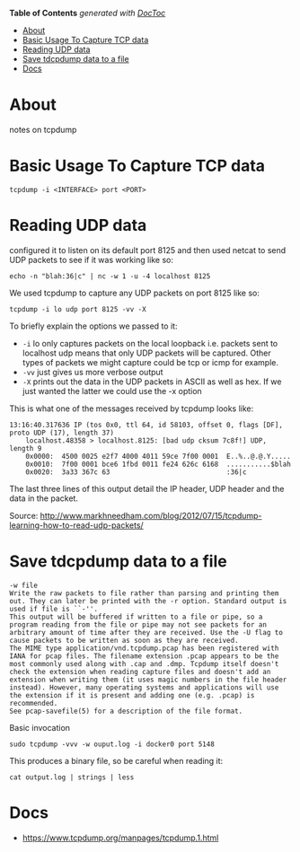 <!-- START doctoc generated TOC please keep comment here to allow auto update -->
<!-- DON'T EDIT THIS SECTION, INSTEAD RE-RUN doctoc TO UPDATE -->
**Table of Contents**  *generated with [DocToc](https://github.com/thlorenz/doctoc)*

- [About](#about)
- [Basic Usage To Capture TCP data](#basic-usage-to-capture-tcp-data)
- [Reading UDP data](#reading-udp-data)
- [Save tdcpdump data to a file](#save-tdcpdump-data-to-a-file)
- [Docs](#docs)

<!-- END doctoc generated TOC please keep comment here to allow auto update -->

# About

notes on tcpdump

# Basic Usage To Capture TCP data

```
tcpdump -i <INTERFACE> port <PORT>
```

# Reading UDP data

configured it to listen on its default port 8125 and then used netcat to send UDP packets to see if it was working like so:

```
echo -n "blah:36|c" | nc -w 1 -u -4 localhost 8125
```

We used tcpdump to capture any UDP packets on port 8125 like so:

```
tcpdump -i lo udp port 8125 -vv -X
```

To briefly explain the options we passed to it:

* `-i` lo only captures packets on the local loopback i.e. packets sent to localhost
udp means that only UDP packets will be captured. Other types of packets we might capture could be tcp or icmp for example.
* `-vv` just gives us more verbose output
* `-X` prints out the data in the UDP packets in ASCII as well as hex. If we just wanted the latter we could use the -x option

This is what one of the messages received by tcpdump looks like:

```
13:16:40.317636 IP (tos 0x0, ttl 64, id 58103, offset 0, flags [DF], proto UDP (17), length 37)
    localhost.48358 > localhost.8125: [bad udp cksum 7c8f!] UDP, length 9
	0x0000:  4500 0025 e2f7 4000 4011 59ce 7f00 0001  E..%..@.@.Y.....
	0x0010:  7f00 0001 bce6 1fbd 0011 fe24 626c 6168  ...........$blah
	0x0020:  3a33 367c 63                             :36|c
```

The last three lines of this output detail the IP header, UDP header and the data in the packet.

Source: http://www.markhneedham.com/blog/2012/07/15/tcpdump-learning-how-to-read-udp-packets/

# Save tdcpdump data to a file

```
-w file
Write the raw packets to file rather than parsing and printing them out. They can later be printed with the -r option. Standard output is used if file is ``-''.
This output will be buffered if written to a file or pipe, so a program reading from the file or pipe may not see packets for an arbitrary amount of time after they are received. Use the -U flag to cause packets to be written as soon as they are received.
The MIME type application/vnd.tcpdump.pcap has been registered with IANA for pcap files. The filename extension .pcap appears to be the most commonly used along with .cap and .dmp. Tcpdump itself doesn't check the extension when reading capture files and doesn't add an extension when writing them (it uses magic numbers in the file header instead). However, many operating systems and applications will use the extension if it is present and adding one (e.g. .pcap) is recommended.
See pcap-savefile(5) for a description of the file format.
```

Basic invocation
```
sudo tcpdump -vvv -w ouput.log -i docker0 port 5148
```

This produces a binary file, so be careful when reading it:
```
cat output.log | strings | less
```

# Docs

* https://www.tcpdump.org/manpages/tcpdump.1.html
